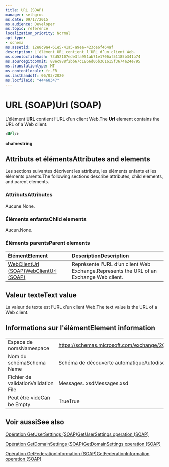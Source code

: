 ```yaml
---
title: URL (SOAP)
manager: sethgros
ms.date: 09/17/2015
ms.audience: Developer
ms.topic: reference
localization_priority: Normal
api_type:
- schema
ms.assetid: 12e8c9a4-61e5-41a5-a9ea-423ce6f464af
description: L’élément URL contient l’URL d’un client Web.
ms.openlocfilehash: 73d52107ede3fa951ab71e1706af51185b341b74
ms.sourcegitcommit: 88ec988f2bb67c1866d06b361615f3674a24e795
ms.translationtype: MT
ms.contentlocale: fr-FR
ms.lasthandoff: 06/03/2020
ms.locfileid: "44468347"
---
```

# <a name="url-soap"></a><span data-ttu-id="d0145-103">URL (SOAP)</span><span class="sxs-lookup"><span data-stu-id="d0145-103">Url (SOAP)</span></span>

<span data-ttu-id="d0145-104">L’élément **URL** contient l’URL d’un client Web.</span><span class="sxs-lookup"><span data-stu-id="d0145-104">The **Url** element contains the URL of a Web client.</span></span> 
  
```XML
<Url/>
```

 <span data-ttu-id="d0145-105">**chaîne**</span><span class="sxs-lookup"><span data-stu-id="d0145-105">**string**</span></span>
## <a name="attributes-and-elements"></a><span data-ttu-id="d0145-106">Attributs et éléments</span><span class="sxs-lookup"><span data-stu-id="d0145-106">Attributes and elements</span></span>

<span data-ttu-id="d0145-107">Les sections suivantes décrivent les attributs, les éléments enfants et les éléments parents.</span><span class="sxs-lookup"><span data-stu-id="d0145-107">The following sections describe attributes, child elements, and parent elements.</span></span>
  
### <a name="attributes"></a><span data-ttu-id="d0145-108">Attributs</span><span class="sxs-lookup"><span data-stu-id="d0145-108">Attributes</span></span>

<span data-ttu-id="d0145-109">Aucune.</span><span class="sxs-lookup"><span data-stu-id="d0145-109">None.</span></span>
  
### <a name="child-elements"></a><span data-ttu-id="d0145-110">Éléments enfants</span><span class="sxs-lookup"><span data-stu-id="d0145-110">Child elements</span></span>

<span data-ttu-id="d0145-111">Aucun.</span><span class="sxs-lookup"><span data-stu-id="d0145-111">None.</span></span>
  
### <a name="parent-elements"></a><span data-ttu-id="d0145-112">Éléments parents</span><span class="sxs-lookup"><span data-stu-id="d0145-112">Parent elements</span></span>

|<span data-ttu-id="d0145-113">**Élément**</span><span class="sxs-lookup"><span data-stu-id="d0145-113">**Element**</span></span>|<span data-ttu-id="d0145-114">**Description**</span><span class="sxs-lookup"><span data-stu-id="d0145-114">**Description**</span></span>|
|:-----|:-----|
|[<span data-ttu-id="d0145-115">WebClientUrl (SOAP)</span><span class="sxs-lookup"><span data-stu-id="d0145-115">WebClientUrl (SOAP)</span></span>](webclienturl-soap.md) <br/> |<span data-ttu-id="d0145-116">Représente l’URL d’un client Web Exchange.</span><span class="sxs-lookup"><span data-stu-id="d0145-116">Represents the URL of an Exchange Web client.</span></span>  <br/> |
   
## <a name="text-value"></a><span data-ttu-id="d0145-117">Valeur texte</span><span class="sxs-lookup"><span data-stu-id="d0145-117">Text value</span></span>

<span data-ttu-id="d0145-118">La valeur de texte est l’URL d’un client Web.</span><span class="sxs-lookup"><span data-stu-id="d0145-118">The text value is the URL of a Web client.</span></span>
  
## <a name="element-information"></a><span data-ttu-id="d0145-119">Informations sur l'élément</span><span class="sxs-lookup"><span data-stu-id="d0145-119">Element information</span></span>

|||
|:-----|:-----|
|<span data-ttu-id="d0145-120">Espace de noms</span><span class="sxs-lookup"><span data-stu-id="d0145-120">Namespace</span></span>  <br/> |https://schemas.microsoft.com/exchange/2010/Autodiscover  <br/> |
|<span data-ttu-id="d0145-121">Nom du schéma</span><span class="sxs-lookup"><span data-stu-id="d0145-121">Schema Name</span></span>  <br/> |<span data-ttu-id="d0145-122">Schéma de découverte automatique</span><span class="sxs-lookup"><span data-stu-id="d0145-122">Autodiscover schema</span></span>  <br/> |
|<span data-ttu-id="d0145-123">Fichier de validation</span><span class="sxs-lookup"><span data-stu-id="d0145-123">Validation File</span></span>  <br/> |<span data-ttu-id="d0145-124">Messages. xsd</span><span class="sxs-lookup"><span data-stu-id="d0145-124">Messages.xsd</span></span>  <br/> |
|<span data-ttu-id="d0145-125">Peut être vide</span><span class="sxs-lookup"><span data-stu-id="d0145-125">Can be Empty</span></span>  <br/> |<span data-ttu-id="d0145-126">True</span><span class="sxs-lookup"><span data-stu-id="d0145-126">True</span></span>  <br/> |
   
## <a name="see-also"></a><span data-ttu-id="d0145-127">Voir aussi</span><span class="sxs-lookup"><span data-stu-id="d0145-127">See also</span></span>



[<span data-ttu-id="d0145-128">Opération GetUserSettings (SOAP)</span><span class="sxs-lookup"><span data-stu-id="d0145-128">GetUserSettings operation (SOAP)</span></span>](getusersettings-operation-soap.md)
  
[<span data-ttu-id="d0145-129">Opération GetDomainSettings (SOAP)</span><span class="sxs-lookup"><span data-stu-id="d0145-129">GetDomainSettings operation (SOAP)</span></span>](getdomainsettings-operation-soap.md)
  
[<span data-ttu-id="d0145-130">Opération GetFederationInformation (SOAP)</span><span class="sxs-lookup"><span data-stu-id="d0145-130">GetFederationInformation operation (SOAP)</span></span>](getfederationinformation-operation-soap.md)

